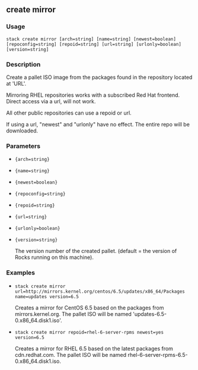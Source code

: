 ## create mirror

### Usage

`stack create mirror [arch=string] [name=string] [newest=boolean] [repoconfig=string] [repoid=string] [url=string] [urlonly=boolean] [version=string]`

### Description


Create a pallet ISO image from the packages found in the
repository located at 'URL'.

Mirroring RHEL repositories works with a subscribed Red Hat frontend.
Direct access via a url, will not work.

All other public repositories can use a repoid or url.

If using a url, "newest" and "urlonly" have no effect. The entire
repo will be downloaded.



### Parameters
* `{arch=string}`
* `{name=string}`
* `{newest=boolean}`
* `{repoconfig=string}`
* `{repoid=string}`
* `{url=string}`
* `{urlonly=boolean}`
* `{version=string}`

   The version number of the created pallet. (default = the version of 
	Rocks running on this machine).

### Examples

* `stack create mirror url=http://mirrors.kernel.org/centos/6.5/updates/x86_64/Packages name=updates version=6.5`

   Creates a mirror for CentOS 6.5 based on the packages from mirrors.kernel.org.
	The pallet ISO will be named 'updates-6.5-0.x86_64.disk1.iso'.

* `stack create mirror repoid=rhel-6-server-rpms newest=yes version=6.5`

   Creates a mirror for RHEL 6.5 based on the latest packages from cdn.redhat.com.
	The pallet ISO will be named rhel-6-server-rpms-6.5-0.x86_64.disk1.iso.



